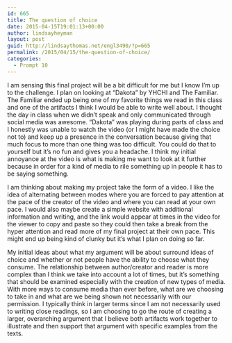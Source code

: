 ```yaml
---
id: 665
title: The question of choice
date: 2015-04-15T19:01:13+00:00
author: lindsayheyman
layout: post
guid: http://lindsaythomas.net/engl3490/?p=665
permalink: /2015/04/15/the-question-of-choice/
categories:
  - Prompt 10
---
```

I am sensing this final project will be a bit difficult for me but I know I’m up to the challenge. I plan on looking at “Dakota” by YHCHI and The Familiar. The Familiar ended up being one of my favorite things we read in this class and one of the artifacts I think I would be able to write well about. I thought the day in class when we didn’t speak and only communicated through social media was awesome. “Dakota” was playing during parts of class and I honestly was unable to watch the video (or I might have made the choice not to) and keep up a presence in the conversation because giving that much focus to more than one thing was too difficult. You could do that to yourself but it’s no fun and gives you a headache. I think my initial annoyance at the video is what is making me want to look at it further because in order for a kind of media to rile something up in people it has to be saying something.

I am thinking about making my project take the form of a video. I like the idea of alternating between modes where you are forced to pay attention at the pace of the creator of the video and where you can read at your own pace. I would also maybe create a simple website with additional information and writing, and the link would appear at times in the video for the viewer to copy and paste so they could then take a break from the hyper attention and read more of my final project at their own pace. This might end up being kind of clunky but it’s what I plan on doing so far.

My initial ideas about what my argument will be about surround ideas of choice and whether or not people have the ability to choose what they consume. The relationship between author/creator and reader is more complex than I think we take into account a lot of times, but it’s something that should be examined especially with the creation of new types of media. With more ways to consume media than ever before, what are we choosing to take in and what are we being shown not necessarily with our permission. I typically think in larger terms since I am not necessarily used to writing close readings, so I am choosing to go the route of creating a larger, overarching argument that I believe both artifacts work together to illustrate and then support that argument with specific examples from the texts.